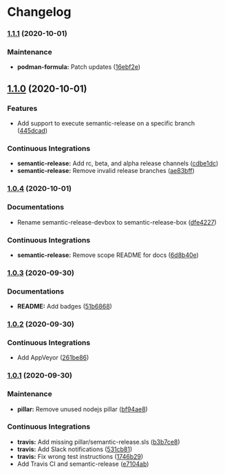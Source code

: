 # Changelog

### [1.1.1](https://github.com/extra2000/semantic-release-box/compare/v1.1.0...v1.1.1) (2020-10-01)


### Maintenance

* **podman-formula:** Patch updates ([16ebf2e](https://github.com/extra2000/semantic-release-box/commit/16ebf2ee02d7f22c80061d1e049996375e772b1c))

## [1.1.0](https://github.com/extra2000/semantic-release-box/compare/v1.0.4...v1.1.0) (2020-10-01)


### Features

* Add support to execute semantic-release on a specific branch ([445dcad](https://github.com/extra2000/semantic-release-box/commit/445dcade1f078d9ac7bc19a648b5b9f5684abf3a))


### Continuous Integrations

* **semantic-release:** Add rc, beta, and alpha release channels ([cdbe1dc](https://github.com/extra2000/semantic-release-box/commit/cdbe1dc6cc980d2a747416e1f13ae460b210bf9a))
* **semantic-release:** Remove invalid release branches ([ae83bff](https://github.com/extra2000/semantic-release-box/commit/ae83bff2fa001eeebb652d58d3f8b851b5e048e1))

### [1.0.4](https://github.com/extra2000/semantic-release-box/compare/v1.0.3...v1.0.4) (2020-10-01)


### Documentations

* Rename semantic-release-devbox to semantic-release-box ([dfe4227](https://github.com/extra2000/semantic-release-box/commit/dfe422780a52aed6b2dc262554f3eff4885ae474))


### Continuous Integrations

* **semantic-release:** Remove scope README for docs ([6d8b40e](https://github.com/extra2000/semantic-release-box/commit/6d8b40e75c5456486a5fa049657e2f0526edd770))

### [1.0.3](https://github.com/extra2000/semantic-release-box/compare/v1.0.2...v1.0.3) (2020-09-30)


### Documentations

* **README:** Add badges ([51b6868](https://github.com/extra2000/semantic-release-box/commit/51b6868b136e7dcc514f419086774babc5053659))

### [1.0.2](https://github.com/extra2000/semantic-release-box/compare/v1.0.1...v1.0.2) (2020-09-30)


### Continuous Integrations

* Add AppVeyor ([261be86](https://github.com/extra2000/semantic-release-box/commit/261be86fc7d257fac7a514e7c6e2099d3e31b9ac))

### [1.0.1](https://github.com/extra2000/semantic-release-box/compare/v1.0.0...v1.0.1) (2020-09-30)


### Maintenance

* **pillar:** Remove unused nodejs pillar ([bf94ae8](https://github.com/extra2000/semantic-release-box/commit/bf94ae8dbe8a127b658568d4ec92c3047df31323))


### Continuous Integrations

* **travis:** Add missing pillar/semantic-release.sls ([b3b7ce8](https://github.com/extra2000/semantic-release-box/commit/b3b7ce889fa78cacc85367f45c2637c077949de5))
* **travis:** Add Slack notifications ([531cb81](https://github.com/extra2000/semantic-release-box/commit/531cb8116d40a3a5bcc4ef4d6f340f9df5f925a3))
* **travis:** Fix wrong test instructions ([1746b29](https://github.com/extra2000/semantic-release-box/commit/1746b29624e0ac95d4eb154e0c546ceb1934d965))
* Add Travis CI and semantic-release ([e7104ab](https://github.com/extra2000/semantic-release-box/commit/e7104ab3635d29aa8117061094500f39f2f0cfc1))
